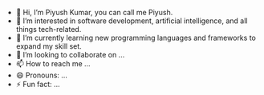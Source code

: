 - 👋 Hi, I’m Piyush Kumar, you can call me Piyush.
- 👀  I’m interested in software development, artificial intelligence, and all things tech-related.
- 🌱 I’m currently learning new programming languages and frameworks to expand my skill set.
- 💞️ I’m looking to collaborate on ...
- 📫 How to reach me ...
- 😄 Pronouns: ...
- ⚡ Fun fact: ...

<!---
piyushkumar019/piyushkumar019 is a ✨ special ✨ repository because its `README.md` (this file) appears on your GitHub profile.
You can click the Preview link to take a look at your changes.
--->
